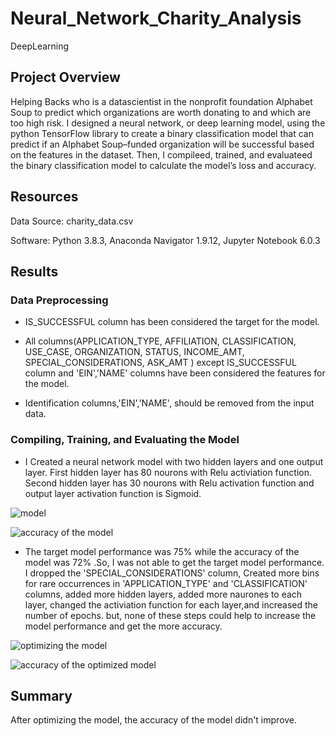 # Neural_Network_Charity_Analysis
DeepLearning

## Project Overview

Helping Backs who is a datascientist in the nonprofit foundation Alphabet Soup to predict which organizations are worth donating to and which are too high risk. I designed a neural network, or deep learning model, using the python TensorFlow library to create a binary classification model that can predict if an Alphabet Soup–funded organization will be successful based on the features in the dataset. Then, I compileed, trained, and evaluateed the binary classification model to calculate the model’s loss and accuracy.


## Resources

Data Source: charity_data.csv

Software: Python 3.8.3, Anaconda Navigator 1.9.12, Jupyter Notebook 6.0.3


## Results

### Data Preprocessing

  - IS_SUCCESSFUL column has been considered the target for the model.
  
  - All columns(APPLICATION_TYPE, AFFILIATION, CLASSIFICATION, USE_CASE, ORGANIZATION, STATUS, INCOME_AMT, SPECIAL_CONSIDERATIONS, ASK_AMT ) except IS_SUCCESSFUL column and 'EIN','NAME' columns have been considered the features for the model.
  
  - Identification columns,'EIN','NAME', should be removed from the input data.
  
### Compiling, Training, and Evaluating the Model

  - I Created a neural network model with two hidden layers and one output layer. First hidden layer has 80 nourons with Relu activiation function. Second hidden layer has 30 nourons with Relu activation function and output layer activation function is Sigmoid.
  
  
  ![model](https://user-images.githubusercontent.com/71282697/107843722-34909a00-6d82-11eb-9287-d857cb10a650.png)

  ![accuracy of the model](https://user-images.githubusercontent.com/71282697/107843741-525dff00-6d82-11eb-895b-4a67af56b225.png)

  
  - The target model performance was 75% while the accuracy of the model was 72% .So, I was not able to get the target model performance.
I dropped the 'SPECIAL_CONSIDERATIONS' column, Created more bins for rare occurrences in 'APPLICATION_TYPE' and 'CLASSIFICATION' columns, added more hidden layers, added more naurones to each layer, changed the activiation function for each layer,and increased the number of epochs. but, none of these steps could help to increase the model performance and get the more accuracy.
  
  
  ![optimizing the model](https://user-images.githubusercontent.com/71282697/107843759-7b7e8f80-6d82-11eb-9997-a251fb0e009f.png)
  
  ![accuracy of the optimized model](https://user-images.githubusercontent.com/71282697/107843768-98b35e00-6d82-11eb-9944-c5c4a0a36d20.png)

  


## Summary

After optimizing the model, the accuracy of the model didn't improve.
